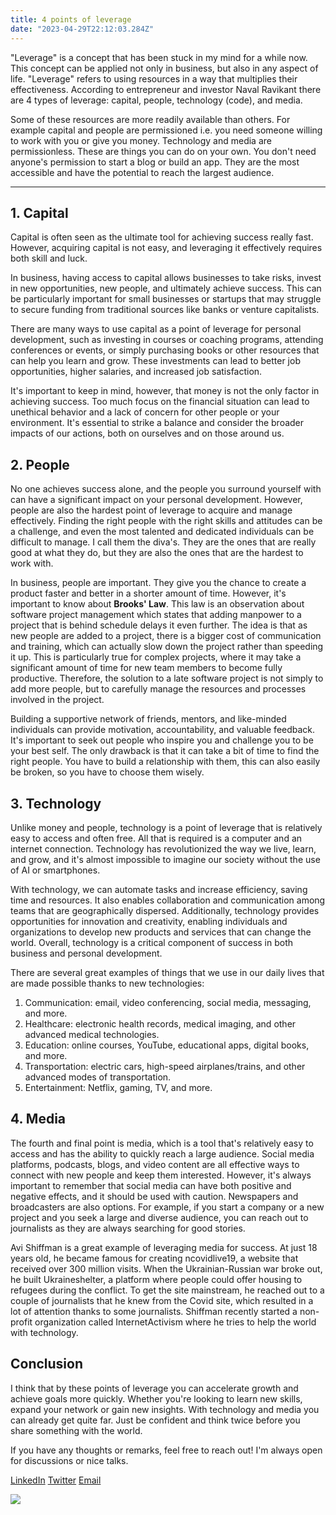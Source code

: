 ```yaml
---
title: 4 points of leverage
date: "2023-04-29T22:12:03.284Z"
---
```


"Leverage" is a concept that has been stuck in my mind for a while now. This concept can be applied not only in business, but also in any aspect of life. "Leverage" refers to using resources in a way that multiplies their effectiveness. According to entrepreneur and investor Naval Ravikant there are 4 types of leverage: capital, people, technology (code), and media. 

Some of these resources are more readily available than others. For example capital and people are permissioned i.e. you need someone willing to work with you or give you money. Technology and media are permissionless. These are things you can do on your own. You don't need anyone's permission to start a blog or build an app. They are the most accessible and have the potential to reach the largest audience.

---



## 1. Capital

Capital is often seen as the ultimate tool for achieving success really fast. However, acquiring capital is not easy, and leveraging it effectively requires both skill and luck.

In business, having access to capital allows businesses to take risks, invest in new opportunities, new people, and ultimately achieve success. This can be particularly important for small businesses or startups that may struggle to secure funding from traditional sources like banks or venture capitalists.

There are many ways to use capital as a point of leverage for personal development, such as investing in courses or coaching programs, attending conferences or events, or simply purchasing books or other resources that can help you learn and grow. These investments can lead to better job opportunities, higher salaries, and increased job satisfaction.

It's important to keep in mind, however, that money is not the only factor in achieving success. Too much focus on the financial situation can lead to unethical behavior and a lack of concern for other people or your environment. It's essential to strike a balance and consider the broader impacts of our actions, both on ourselves and on those around us.



## 2. People
No one achieves success alone, and the people you surround yourself with can have a significant impact on your personal development. However, people are also the hardest point of leverage to acquire and manage effectively. Finding the right people with the right skills and attitudes can be a challenge, and even the most talented and dedicated individuals can be difficult to manage. I call them the diva's. They are the ones that are really good at what they do, but they are also the ones that are the hardest to work with. 

In business, people are important. They give you the chance to create a product faster and better in a shorter amount of time. However, it's important to know about **Brooks' Law**. This law is an observation about software project management which states that adding manpower to a project that is behind schedule delays it even further. The idea is that as new people are added to a project, there is a bigger cost of communication and training, which can actually slow down the project rather than speeding it up. This is particularly true for complex projects, where it may take a significant amount of time for new team members to become fully productive. Therefore, the solution to a late software project is not simply to add more people, but to carefully manage the resources and processes involved in the project.

Building a supportive network of friends, mentors, and like-minded individuals can provide motivation, accountability, and valuable feedback. It's important to seek out people who inspire you and challenge you to be your best self. The only drawback is that it can take a bit of time to find the right people. You have to build a relationship with them, this can also easily be broken, so you have to choose them wisely.




## 3. Technology
Unlike money and people, technology is a point of leverage that is relatively easy to access and often free.
All that is required is a computer and an internet connection. Technology has revolutionized the way we live, learn, and grow, and it's almost impossible to imagine our society without the use of AI or smartphones.

With technology, we can automate tasks and increase efficiency, saving time and resources. It also enables collaboration and communication among teams that are geographically dispersed. Additionally, technology provides opportunities for innovation and creativity, enabling individuals and organizations to develop new products and services that can change the world. Overall, technology is a critical component of success in both business and personal development.

There are several great examples of things that we use in our daily lives that are made possible thanks to new technologies:

1. Communication: email, video conferencing, social media, messaging, and more.
2. Healthcare: electronic health records, medical imaging, and other advanced medical technologies.
3. Education: online courses, YouTube, educational apps, digital books, and more.
4. Transportation: electric cars, high-speed airplanes/trains, and other advanced modes of transportation.
5. Entertainment: Netflix, gaming, TV, and more.



## 4. Media
The fourth and final point is media, which is a tool that's relatively easy to access and has the ability to quickly reach a large audience. Social media platforms, podcasts, blogs, and video content are all effective ways to connect with new people and keep them interested. However, it's always important to remember that social media can have both positive and negative effects, and it should be used with caution.
Newspapers and broadcasters are also options. For example, if you start a company or a new project and you seek a large and diverse audience, you can reach out to journalists as they are always searching for good stories.

Avi Shiffman is a great example of leveraging media for success. At just 18 years old, he became famous for creating ncovidlive19, a website that received over 300 million visits. When the Ukrainian-Russian war broke out, he built Ukraineshelter, a platform where people could offer housing to refugees during the conflict. To get the site mainstream, he reached out to a couple of journalists that he knew from the Covid site, which resulted in a lot of attention thanks to some journalists. Shiffman recently started a non-profit organization called InternetActivism where he tries to help the world with technology.




## Conclusion

I think that by these points of leverage you can accelerate growth and achieve goals more quickly. Whether you're looking to learn new skills, expand your network or gain new insights.
With technology and media you can already get quite far. Just be confident and think twice before you share something with the world.

If you have any thoughts or remarks, feel free to reach out! I'm always open for discussions or nice talks.



[LinkedIn](https://www.linkedin.com/in/victor-barra)    [Twitter](https://twitter.com/VictorBarraa)    [Email](mailto:victor.barra@live.be)


<img id="gif" src="https://media.tenor.com/t60AEyw2uLAAAAAd/to-the.gif"/>